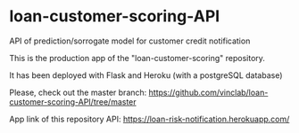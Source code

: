 # loan-customer-scoring-API
API of prediction/sorrogate model for customer credit notification

This is the production app of the "loan-customer-scoring" repository.

It has been deployed with Flask and Heroku (with a postgreSQL database)

Please, check out the master branch: https://github.com/vinclab/loan-customer-scoring-API/tree/master

App link of this repository API: https://loan-risk-notification.herokuapp.com/
